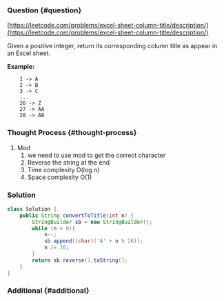 ### Question {#question}

[https://leetcode.com/problems/excel-sheet-column-title/description/](https://leetcode.com/problems/excel-sheet-column-title/description/)

Given a positive integer, return its corresponding column title as appear in an Excel sheet.

**Example:**

```
    1 -> A
    2 -> B
    3 -> C
    ...
    26 -> Z
    27 -> AA
    28 -> AB
```

### Thought Process {#thought-process}

1. Mod
   1. we need to use mod to get the correct character
   2. Reverse the string at the end
   3. Time complexity O\(log n\)
   4. Space complexity O\(1\)

### Solution

```java
class Solution {
    public String convertToTitle(int n) {
        StringBuilder sb = new StringBuilder();
        while (n > 0){
            n--;
            sb.append((char)('A' + n % 26));
            n /= 26;
        }
        return sb.reverse().toString();
    }
}
```

### Additional {#additional}




